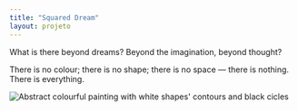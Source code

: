 ```yaml
---
title: "Squared Dream"
layout: projeto
---
```


<p>What is there beyond dreams? Beyond the imagination, beyond thought?</p>

<p>There is no colour; there is no shape; there is no space — there is nothing. There is everything.</p>

<img src="{{site.baseurl}}/assets/images/14.png" alt="Abstract colourful painting with white shapes' contours and black cicles" title="Abstract colourful painting with white shapes' contours and black cicles">